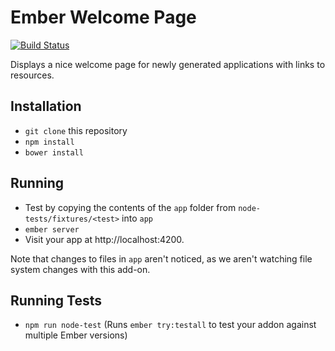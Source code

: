 # Ember Welcome Page
[![Build Status](https://travis-ci.org/ember-cli/ember-welcome-page.svg?branch=master)](https://travis-ci.org/ember-cli/ember-welcome-page)

Displays a nice welcome page for newly generated applications with links to resources.

## Installation

* `git clone` this repository
* `npm install`
* `bower install`

## Running

* Test by copying the contents of the `app` folder from `node-tests/fixtures/<test>` into `app`
* `ember server`
* Visit your app at http://localhost:4200.

Note that changes to files in `app` aren't noticed, as we aren't watching
file system changes with this add-on.

## Running Tests

* `npm run node-test` (Runs `ember try:testall` to test your addon against multiple Ember versions)
